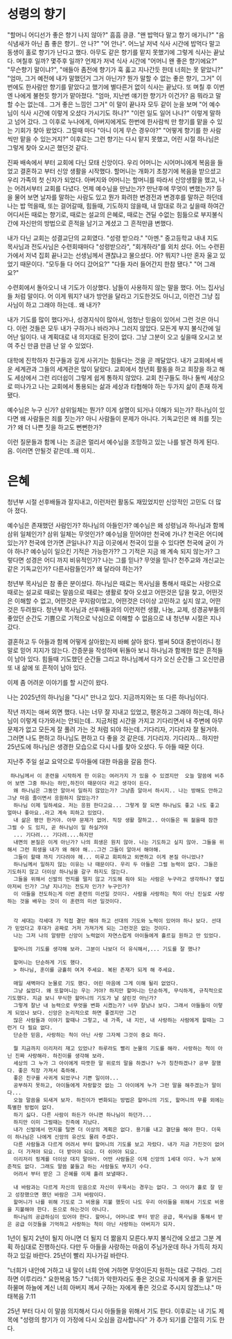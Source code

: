 # 성령의 향기
"할머니 어디선가 좋은 향기 나지 않아?" 흠흠 킁킁. "왠 밥먹다 말고 향기 애기니?" "음식냄새가 아닌 좀 좋은 향기.. 안 나?" "어 안나". 어느날 저녁 식사 시간에 밥먹다 말고 동생이 홀로 향기가 난다고 했다. 아무도 같은 향기를 맡지 못했기에 그렇게 식사는 끝났다. 며칠후 일까? 몇주후 일까? 언제가 저녁 식사 시간에 "어머니 왠 좋은 향기에요?" "무슨향기 말이냐?", "애들아 좀전에 향기가 훅 훓고 지나간듯 한데 너희는 못 맡았니?" "엄마, 그거 예전에 내가 말했던거 그거 아닌가? 뭔가 말할 수 없는 좋은 향기, 그거" 이번에도 한사람만 향기를 맡았다고 했기에 별다른거 없이 식사는 끝났다. 또 며칠 후 이번엔 나에게 불현듯 향기가 맡아졌다. "엄마, 지난번 얘기한 향기가 이건가? 음 뭐라고 말할 수는 없는데.. 그거 좋은 느낌인 그거" 이 말이 끝나자 모두 같이 눈을 보며 "어 예수님이 식사 시간에 이렇게 오셨다 가시기도 하나?" "이런 일도 일어 나나?" 이렇게 말하고 넘어 갔다. 그 이후로 누나에게, 아버지에게도 한번에 한사람씩 만 향기를 맡을 수 있는 기회가 찾아 왔었다. 그럴때 마다 "아니 이게 무슨 경우야?" "어떻게 향기를 한 사람씩만 맡을 수 있는거지?" 이후로는 그런 향기는 다시 맡지 못했고, 어린 시절 하나님은 그렇게 찾아 오시곤 했던것 같다. 

진짜 배속에서 부터 교회에 다닌 모태 신앙이다. 우리 어머니는 시어머니에게 복음을 들었고 결혼하고 부터 신앙 생활을 시작했다. 할머니는 개화기 초창기에 복음을 받으셨고 우리 가족의 첫 신자가 되었다. 아버지와 어머니는 할머니를 따라서 신앙생활을 했고, 나는 어려서부터 교회를 다녔다. 언제 예수님을 만났는가? 만난후에 무엇이 변했는가? 등을 물어 보면 날자를 말하는 사람도 있고 뭔가 화려한 변경전과 변경후를 말하곤 하던데 나는 밥 먹을때, 또는 걸어갈때, 힘들때, 기도하지 않을때, 내 맘대로 하고 싶을때 하여간 어디서든 때로는 향기로, 때로는 설교의 은혜로, 때로는 견딜 수없는 힘듦으로 부지불식간에 자신만의 방법으로 흔적을 남기고 계셨고 그 흔적만큼 변했다. 

내가 다닌 교회는 성결교단의 교회였다. "성령 받으라." "아멘." 중고등학교 내내 지도 목사님과 전도사님은 수련회때마다 "성령받으라", "회개하라"를 외치 셨다. 어느 수련횐가에서 저녁 집회 끝나고는 선생님께서 괜찮냐고 물으셨다. 어? 뭐지? 나만 혼자 울고 있었기 때문이다. "모두들 다 어디 갔어요?" "다들 자러 들어간지 한참 됐다." "어 그래요?"

수련회에서 돌아오니 내 기도가 이상했다. 남들이 사용하지 않는 말을 했다. 어느 집사님들 처럼 말이다. 어 이게 뭐지? 내가 방언을 달라고 기도한것도 아니고, 이런건 그냥 집사님이 하고 그래야 하는데.. 왜 내가?

내가 기도를 많이 했다거나, 성경지식이 많아서, 엄청난 믿음이 있어서 그런 것은 아니다. 이런 것들은 모두 내가 구하거나 바라거나 그러지 않았다. 모든게 부지 불식간에 일어난 일이다. 내 계획대로 내 의지대로 된것이 없다. 그냥 그분이 오고 싶을때 오시고 보여 주신 만큼 만큼 난 알 수 있었다.

대학에 진학하자 친구들과 깊게 사귀기는 힘들다는 것을 곧 깨달았다. 내가 교회에서 배운 세계관과 그들의 세계관은 많이 달랐다. 교회에서 청년회 활동을 하고 회장을 하고 해도 세상에서 그런 리더쉽이 그렇게 쉽게 통하지 않았다. 교회 친구들도 하나 둘씩 세상으로 떠나가고 나는 교회에서 통용되는 삶과 세상과 타협해야 하는 두가지 삶이 존재 하게 됐다. 

예수님은 누구 신가? 삼위일체는 뭔가? 이게 설명이 되거나 이해가 되는가? 하나님이 있다면 왜 사람들은 죄를 짓는가? 아니 사람들이 문제가 아니다. 기독교인은 왜 죄를 짓는가? 왜 더 나쁜 짓을 하고도 뻔뻔한가? 

이런 질문들과 함께 나는 조금은 멀리서 예수님을 조망하고 있는 나를 발견 하게 된다. 음. 이러면 안될것 같은데..왜 이지..



# 은혜

청년부 시절 선후배들과 잘지내고, 이런저런 활동도 재밌었지만 신앙적인 고민도 더 많아 졌다. 

예수님은 존재했던 사람인가? 하나님의 아들인가? 예수님은 왜 성령님과 하나님과 함께 삼위 일체인가? 삼위 일체는 무엇인가? 예수님을 믿어야만 천국에 가나? 천국은 어디에 있는가? 천국에 안가면 큰일나나? 지금 이곳에서 천국이 있을 수 있다면 천국에 굳이 가야 하나? 예수님이 일으킨 기적은 가능한가?? 그 기적은 지금 왜 계속 되지 않는가? 그렇다면 성경은 어디 까지 비유적인가? 나는 그를 믿나? 무엇을 믿나? 천주교와 개신교는 같은 기독교인가? 다른사람들인가? 왜 달라야 하는가? 

청년부 목사님은 참 좋은 분이셨다.  하나님은 때로는 목사님을 통해서 때로는 사랑으로 때로는 설교로  때로는 말씀으로 때로는 생활로 찾아 오셨고 어떤것은 답을 찾고, 어떤것은 이해할 수 없고, 어떤것은 꾸지람이었고, 어떤것은 더이상 고민하고 싶지 않고, 어떤것은 두려웠다. 청년부 목사님과 선후배들과의 이런저런 생활, 나눔, 교제, 성경공부들의 좋았던 순간도 기쁨으로 기적으로 낙심으로 이해할 수 없음으로 내 청년부 시절은 지나갔다. 

결혼하고  두 아들과 함께 어떻게 살아왔는지 바삐 살아 왔다. 벌써 50대 중반이라니 정말로 믿어 지지가 않는다. 간증문을 작성하며 뒤돌아 보니 하나님과 함께한 많은 흔적들이 남아 있다. 힘들때 기도했던 순간들 그리고 하나님께서 다가 오신 순간들 그 오신만큼 또 내 삶에 또 흔적이 남아 있다. 

이제 좀 어려운 이야기를 할 시간이 왔다. 

나는 2025년의 하나님을 "다시" 만나고 있다. 지금까지와는 또 다른 하나님이다. 

작년 까지는 애써 외면 했다. 나는 너무 잘 지내고 있었고, 평온하고 그래야 하는데, 하나님이 이렇게 다가와서는 안되는데.. 지금처럼 시간을 가지고 기다리면서 내 주변에 아무 문제가 없고 모든게 잘 풀려 가는 것 처럼 되야 하는데..기다리자, 기다리자 잘 될거야. 그러면  나도 편하고 하나님도 편하고 다 좋을 것 같은데. 기다리자. 기다리자... 하지만 25년도에 하나님은 생경한 모습으로 다시 나를 찾아 오셨다. 두 아들 때문 이다. 

지난주 주일 설교 요약으로 두아들에 대한 마음을 갈음 한다.


```
 하나님께서 이 훈련을 시작하게 한 이유는 여러가지 가 있을 수 있겠지만  오늘 말씀에 비추어 보면 그중 하나는 하민,하진이 때문이다 라고 생각이 든다. 
  왜 하나님은 그동안 알아서 일하지 않았는가? 그냥좀 알아서 하시지.. 나는 방해도 안하고 그냥 마음 졸이면서 응원하지 않았는가? 
  하나님 이제 일하세요. 저는 응원 한다고요... 그렇게 잘 되면 하나님도 좋고 나도 좋고 얼마나 좋아요..라고 계속 피하고 있었다. 
  내 삶은 평안 한거야. 아무 문제가 없어. 직장 생활 잘하고.. 아이들은 뭐 젊을때 잠깐 그럴 수 도 있지, 곧 하나님이 일 하실거야
  ... 기다려... 기다려....하지만 
  내면의 본질은 이게 아닌가? 나의 희생은 원치 않아. 나는 기도하고 싶지 않아. 그들을 위해서 그런 희생을 내가 왜 해야 해...그건 그들이 알아서 해야해. 
  그들이 할때 까지 기다려야 헤... 미루고 회피하고 외면하고 이게 본질 아니었나?
  하나님께서 일하지 않는 이유는 나 때문이다. 우리 두 아들은 그럴 능력이 없다. 그들은 기도하지 않고 더이상 하나님을 갈구 하지도 않는다. 
  그들을 위해서 신발의 먼지를 떨지 않고 기도해 줘야 되는 사람은 누구라고 생각하나? 옆집 아저씨 인가? 그냥 지나가는 전도자 인가? 누구인가? 
  이 아들을 전도하는게 이번 훈련의 미션일 것이다. 사람을 사랑하는 척이 아닌 진실로 사랑하는 것을 배우는 것이 이 훈련의 미션 일것이다. 
  
  
  각 세대는 각세대 가 직접 결단 해야 하고 선대의 기도와 노력이 있어야 하나 보다. 선대가 믿었다고 후대가 공짜로 거저 가져가게 되는 그런것은 없는 것이다. 
  나는 그저 나의 알량한 신앙이 노력없이 자연스럽게 아이들에게 흘르길 원하고 만 있었다. 

  할머니의 기도를 생각해 보라. 그분이 나보더 더 유식해서,... 기도를 잘 했나?

  할머니는 단순하게 기도 했다. 
  > 하나님, 훈이를 긍휼히 여겨 주세요. 복된 존재가 되게 해 주세요.

  매일 새벽마다 눈물로 기도 했다. 어린 마음에 그게 이해 될리 없었다.
  그냥 싫었다. 왜 또할머니는 우는 거야? 하지만 할머니는 단순하게, 무식하게, 규칙적으로 기도했다. 지금 보니 무식한 할머니의 기도가 날 살린것 아닌가? 
  그렇게 잘난 내 능력으로 무엇을 변화 시켰는가? 너무 잘났나 보다. 그래서 아들들이 이렇게 되었나 보다. 신앙은 논리적으로 하면 좋겠지만 그건 
  많은 사람들과 이야기 할때나 그렇고, 내 가족, 내 지인, 내 사랑하는 사람에게 할때는 그런거 다 필요 없다. 
  단순한 믿음, 사랑하는 척이 아닌 사랑 그자체 그것이 중요 하다.

  뭘 지금까지 이리저리 재고 있었나? 하루라도 빨리 눈물의 기도를 해라. 사랑하는 척이 아닌 진짜 사랑해라. 하진이를 생각해 보라. 
  세상의 그 누가 그 아이에게 따뜻한 말 위로의 말을 하겠나? 누가 칭찬하겠나? 공부 잘했다. 좋은 직장 가져서 축하해. 
  좋은 친구를 사귀게 되었구나 기쁜 일이야... 
  공부하지 못하고, 아이들에게 자랑할것 없는 그 아이에게 누가 그런 말을 해주겠는가 말이다... 
  오늘 말씀을 되새겨 보자. 하진이가 변화되는 방법은 할머니의 기도, 할머니의 무릎 외에는 특별한 방법이 없다. 
  하기 싫다. 다른 사람이 하든가 아니면 하나님이 하던가... 
  하지만 이미 그럴때는 진즉에 지났다.
  내가 신발에서 먼지를 털면 더 이상의 계획은 없다. 용기를 내고 결단을 해야 한다. 더욱이 하나님은 나에게 신앙의 유산도 물려 주셨다. 
  다른 사람들과 다르게 어려서 부터 할머니의 기도롤 보고 자랐다. 내가 지금 가진것이 없어요. 더 가져야 되요. 더 받아야 되요. 더 쉬어야 되요. 
  이리저리 핑계를 더이상 대지 말아라. 어떤 사람들은 이제 신앙의 1세대 이다. 누가 보여준적도 없다. 그래도 말씀 붙들고 하는 사람들도 부지기 수다.  
  어려서 부터 받은 그 은혜를 이제 흘려 보낼때다. 

  내 바람과는 다르게 자신의 믿음으로 자신이 우뚝서는 경우는 없다. 그 아이가 홀로 잘 믿고 성장했으면 했던 바람은 그저 바람이다. 
  할머니가 나를 위해 기도로 그 비용을 지불 했듯이 나도 우리 아이들을 위해서 기도로 비용을 지불해야 한다. 돈으로 하는것이 아니다. 
  하나님의 공급하심이 있어야 한다. 할머니, 어머니로 부터 받은 공급, 목사님을 통해서 받은 공급 이것들을 기억하고 사랑하는 척이 아닌 사랑하는 아버지가 되자.

```


1년이 될지 2년이 될지 아니면 더 될지 더 짦을지 모른다.부지 불식간에 오셨고 그분 계획 하심대로 진행하신다. 다만 두 아들을 사랑하는 마음이 주님가운데 하나 가득히 차지하고 있길 바란다. 25년이 빨리 지나가길 바란다.  

"너희가 내안에 거하고 내 말이 너희 안에 거하면 무엇이든지 원하는 대로 구하라. 그리하면 이루리라." 요한복음 15:7
"너희가 악한자라도 좋은 것으로 자식에게 줄 줄 알거든 하물며 하늘에 계신 너희 아버지 께서 구하는 자에게 좋은 것으로 주시지 않겠느냐." 마태복음 7:11

25년 부터 다시 이 말씀 의지해서 다시 아들들을 위해서 기도 한다. 
이후로는 내 기도 제목에 "성령의 향기가 이 가정에 다시 오심을 감사합니다" 가 추가 되기를 간절히 기도 한다. 
